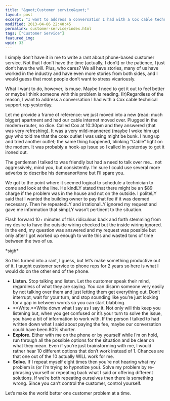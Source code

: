 ```yaml
---
title: "&quot;Customer service&quot;"
layout: post
excerpt: "I want to address a conversation I had with a Cox cable technical support rep yesterday."
modified: 2013-04-06 22:40:45
permalink: customer-service/index.html
tags: ["Customer Service"]
featured_img:
wpid: 33
---
```


I simply don’t have it in me to write a rant about phone-based customer service. Not that I don’t have the time (actually, I don’t) or the patience, I just don’t have the will. Plus, who cares? We all have stories, many of us have worked in the industry and have even more stories from both sides, and I would guess that most people don’t want to stress vicariously.

What I want to do, however, is muse. Maybe I need to get it out to feel better or maybe I think someone with this problem is reading. (Ir)Regardless of the reason, I want to address a conversation I had with a Cox cable technical support rep yesterday.

Let me provide a frame of reference: we just moved into a new (read: much bigger) apartment and had our cable internet moved over. Plugged in the modem+router, no dice. Called Cox at 10:30pm and they answered (that was very refreshing). It was a very mild-mannered (maybe I woke him up) guy who told me that the coax outlet I was using might be bunk. I hung up and tried another outlet; the same thing happened, blinking “Cable” light on the modem. It was probably a hook-up issue so I called in yesterday to get it ironed out.

The gentleman I talked to was friendly but had a need to talk over me… not aggressively, mind you, but consistently. I’m sure I could use several more adverbs to describe his demeanor/tone but I’ll spare you.

We got to the point where it seemed logical to schedule a technician to come and look at the line. He kindLY stated that there might be an $89 charge if the problem was in the house and not on the outside. I politeLY said that I wanted the building owner to pay that fee if it was deemed necessary. Then he repeatedLY and irrationalLY ignored my request and gave me information that simpLY wasn’t pertinent to the situation.

Flash forward 10+ minutes of this ridiculous back and forth stemming from my desire to have the outside wiring checked but the inside wiring ignored. In the end, my question was answered and my request was possible but only after I got worked up enough to write this and wasted tons of time between the two of us.

\*sigh\*

So this turned into a rant, I guess, but let’s make something productive out of it. I taught customer service to phone reps for 2 years so here is what I would do on the other end of the phone.

- **Listen.** Stop talking and listen. Let the customer speak their mind, regardless of what they are saying. You can disarm someone very easily by not talking over them and just letting them get everything out. Don’t interrupt, wait for your turn, and stop sounding like you’re just looking for a gap in between words so you can start blabbing.
- **Write.**Write down what I say as I say it. Not only will this keep you listening but, when you get confused or it’s your turn to solve the issue, you have a bit of information to work with. If the person I talked to had written down what I said about paying the fee, maybe our conversation could have been 80% shorter.
- **Explore.** Either with me on the phone or by yourself while I’m on hold, run through all the possible options for the situation and be clear on what they mean. Even if you’re just brainstorming with me, I would rather hear 10 different options that don’t work instead of 1. Chances are that one out of the 10 actually WILL work for me.
- **Solve.** If I repeat myself eight times then you’re not hearing what my problem is (or I’m trying to hypnotize you). Solve my problem by re-phrasing yourself or repeating back what I said or offering different solutions. If we’re both repeating ourselves then there is something wrong. Since you can’t control the customer, control yourself.

Let’s make the world better one customer problem at a time.
